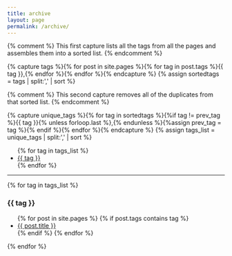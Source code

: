 ```yaml
---
title: archive
layout: page
permalink: /archive/
---
```


{% comment %} This first capture lists all the tags from all the pages and assembles them into a sorted list. {% endcomment %}

{% capture tags %}{% for post in site.pages %}{% for tag in post.tags %}{{ tag }},{% endfor %}{% endfor %}{% endcapture %}
{% assign sortedtags = tags | split:',' | sort %}

{% comment %} This second capture removes all of the duplicates from that sorted list. {% endcomment %}

{% capture unique_tags %}{% for tag in sortedtags %}{%if tag != prev_tag %}{{ tag }}{% unless forloop.last %},{% endunless %}{%assign prev_tag = tag %}{% endif %}{% endfor %}{% endcapture %}
{% assign tags_list = unique_tags | split:',' | sort %}

<ul class="tag-box inline">
  {% for tag in tags_list %}
    <li><a href="#{{ tag }}">{{ tag }}</a></li>
  {% endfor %}
</ul>

<hr/>

{% for tag in tags_list %}
  <h3 id="{{ tag }}">{{ tag }}</h3>
  <ul>
  {% for post in site.pages %}
    {% if post.tags contains tag %}
      <li><a href="{{ post.url }}">{{ post.title }}</a></li>
    {% endif %}
  {% endfor %}
  </ul>
{% endfor %}


